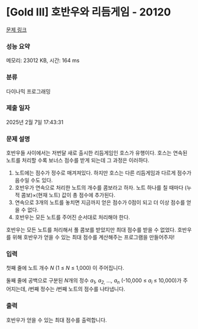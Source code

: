 # [Gold III] 호반우와 리듬게임 - 20120 

[문제 링크](https://www.acmicpc.net/problem/20120) 

### 성능 요약

메모리: 23012 KB, 시간: 164 ms

### 분류

다이나믹 프로그래밍

### 제출 일자

2025년 2월 7일 17:43:31

### 문제 설명

<p>호반우들 사이에서는 저번달 새로 출시한 리듬게임인 호스가 유행이다. 호스는 연속된 노트를 처리할 수록 보너스 점수를 받게 되는데 그 과정은 이러하다.</p>

<ol>
	<li>노트에는 점수가 정수로 매겨져있다. 하지만 호스는 다른 리듬게임과 다르게 점수가 음수일 수도 있다.</li>
	<li>호반우가 연속으로 처리한 노트의 개수를 콤보라고 하자. 노트 하나를 칠 때마다 (누적 콤보)×(현재 노트) 값이 총 점수에 추가된다.</li>
	<li>연속으로 3개의 노트를 놓치면 지금까지 얻은 점수가 0점이 되고 더 이상 점수를 얻을 수 없다.</li>
	<li>호반우는 모든 노트를 주어진 순서대로 처리해야 한다.</li>
</ol>

<p>호반우는 모든 노트를 처리해서 풀 콤보를 받았지만 최대 점수를 받을 수 없었다. 호반우를 위해 호반우가 얻을 수 있는 최대 점수를 계산해주는 프로그램을 만들어주자!</p>

### 입력 

 <p>첫째 줄에 노트 개수 <em>N</em> (1 ≤ <em>N</em> ≤ 1,000) 이 주어집니다.</p>

<p>둘째 줄에 공백으로 구분된 <em>N</em>개의 정수 <em>a<sub>1</sub>, a<sub>2,</sub> ..., a<sub>n</sub></em> (-10,000 ≤ <em>a</em><sub><em>i</em> </sub>≤ 10,000)가 주어지는데, <em>i</em>번째 정수는 <em>i</em>번째 노트의 점수를 나타냅니다.</p>

### 출력 

 <p>호반우가 얻을 수 있는 최대 점수를 출력합니다.</p>

